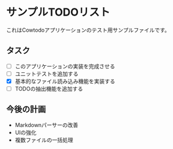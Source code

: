 # サンプルTODOリスト

これはCowtodoアプリケーションのテスト用サンプルファイルです。

## タスク

- [ ] このアプリケーションの実装を完成させる
- [ ] ユニットテストを追加する
- [x] 基本的なファイル読み込み機能を実装する
- [ ] TODOの抽出機能を追加する

## 今後の計画

- Markdownパーサーの改善
- UIの強化
- 複数ファイルの一括処理
